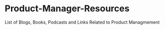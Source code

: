 # Product-Manager-Resources
List of Blogs, Books, Podcasts and Links Related to Product Managmement
